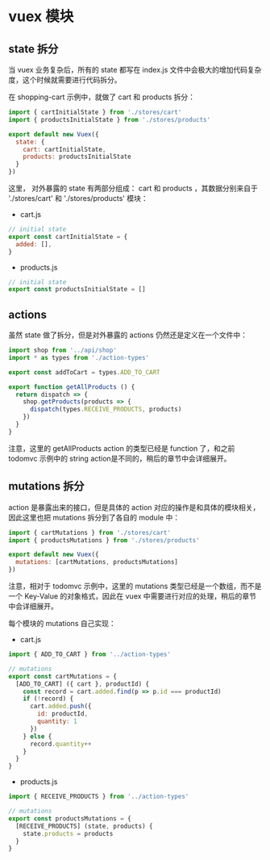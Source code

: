 # vuex 模块

## state 拆分

当 vuex 业务复杂后，所有的 state 都写在 index.js 文件中会极大的增加代码复杂度，这个时候就需要进行代码拆分。

在 shopping-cart 示例中，就做了 cart 和 products 拆分：

```js
import { cartInitialState } from './stores/cart'
import { productsInitialState } from './stores/products'

export default new Vuex({
  state: {
    cart: cartInitialState,
    products: productsInitialState
  }
})
```

这里， 对外暴露的 state 有两部分组成： cart 和 products ，其数据分别来自于 './stores/cart' 和 './stores/products' 模块：

 - cart.js

```js
// initial state
export const cartInitialState = {
  added: [],
}
```

 - products.js

```js
// initial state
export const productsInitialState = []
```

## actions

虽然 state 做了拆分，但是对外暴露的 actions 仍然还是定义在一个文件中：

```js
import shop from '../api/shop'
import * as types from './action-types'

export const addToCart = types.ADD_TO_CART

export function getAllProducts () {
  return dispatch => {
    shop.getProducts(products => {
      dispatch(types.RECEIVE_PRODUCTS, products)
    })
  }
}
```

注意，这里的 getAllProducts action 的类型已经是 function 了，和之前 todomvc 示例中的 string action是不同的，稍后的章节中会详细展开。

## mutations 拆分

action 是暴露出来的接口，但是具体的 action 对应的操作是和具体的模块相关，因此这里也把 mutations 拆分到了各自的 module 中：

```js
import { cartMutations } from './stores/cart'
import { productsMutations } from './stores/products'

export default new Vuex({
  mutations: [cartMutations, productsMutations]
})
```

注意，相对于 todomvc 示例中，这里的 mutations 类型已经是一个数组，而不是一个 Key-Value 的对象格式，因此在 vuex 中需要进行对应的处理，稍后的章节中会详细展开。

每个模块的 mutations 自己实现：

 - cart.js

```js
import { ADD_TO_CART } from '../action-types'

// mutations
export const cartMutations = {
  [ADD_TO_CART] ({ cart }, productId) {
    const record = cart.added.find(p => p.id === productId)
    if (!record) {
      cart.added.push({
        id: productId,
        quantity: 1
      })
    } else {
      record.quantity++
    }
  }
}
```

 - products.js

```js
import { RECEIVE_PRODUCTS } from '../action-types'

// mutations
export const productsMutations = {
  [RECEIVE_PRODUCTS] (state, products) {
    state.products = products
  }
}
```
